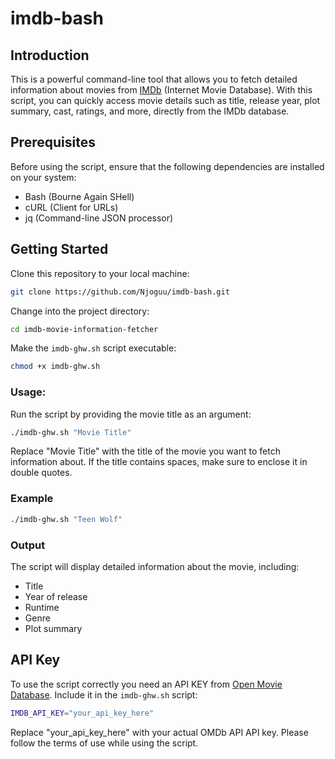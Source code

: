 # imdb-bash
## Introduction
This is a powerful command-line tool that allows you to fetch detailed information about movies from [IMDb](https://www.imdb.com/) (Internet Movie Database). With this script, you can quickly access movie details such as title, release year, plot summary, cast, ratings, and more, directly from the IMDb database.

## Prerequisites
Before using the script, ensure that the following dependencies are installed on your system:

- Bash (Bourne Again SHell)
- cURL (Client for URLs)
- jq (Command-line JSON processor)

## Getting Started
Clone this repository to your local machine:

```bash
git clone https://github.com/Njoguu/imdb-bash.git
```
Change into the project directory:

```bash
cd imdb-movie-information-fetcher
```
Make the `imdb-ghw.sh` script executable:

```bash
chmod +x imdb-ghw.sh
```

### Usage: 
Run the script by providing the movie title as an argument:

```bash
./imdb-ghw.sh "Movie Title"
```
Replace "Movie Title" with the title of the movie you want to fetch information about. If the title contains spaces, make sure to enclose it in double quotes.

### Example
```bash
./imdb-ghw.sh "Teen Wolf"
```

### Output
The script will display detailed information about the movie, including:

- Title
- Year of release
- Runtime
- Genre
- Plot summary

## API Key
To use the script correctly you need an API KEY from [Open Movie Database](https://www.omdbapi.com/).
Include it in the `imdb-ghw.sh` script:

```bash
IMDB_API_KEY="your_api_key_here"
```
Replace "your_api_key_here" with your actual OMDb API API key. Please follow the terms of use while using the script.
